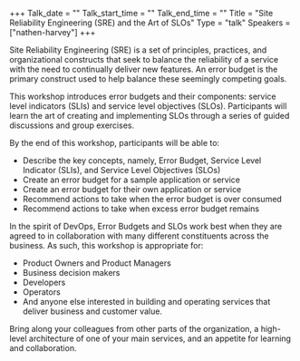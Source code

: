 +++
Talk_date = ""
Talk_start_time = ""
Talk_end_time = ""
Title = "Site Reliability Engineering (SRE) and the Art of SLOs"
Type = "talk"
Speakers = ["nathen-harvey"]
+++

Site Reliability Engineering (SRE) is a set of principles, practices, and organizational constructs that seek to balance the reliability of a service with the need to continually deliver new features. An error budget is the primary construct used to help balance these seemingly competing goals.

This workshop introduces error budgets and their components: service level indicators (SLIs) and service level objectives (SLOs). Participants will learn the art of creating and implementing SLOs through a series of guided discussions and group exercises.

By the end of this workshop, participants will be able to:

* Describe the key concepts, namely, Error Budget, Service Level Indicator (SLIs), and Service Level Objectives (SLOs)
* Create an error budget for a sample application or service
* Create an error budget for their own application or service
* Recommend actions to take when the error budget is over consumed
* Recommend actions to take when excess error budget remains

In the spirit of DevOps, Error Budgets and SLOs work best when they are agreed to in collaboration with many different constituents across the business. As such, this workshop is appropriate for:

* Product Owners and Product Managers
* Business decision makers
* Developers
* Operators
* And anyone else interested in building and operating services that deliver business and customer value.

Bring along your colleagues from other parts of the organization, a high-level architecture of one of your main services, and an appetite for learning and collaboration.
